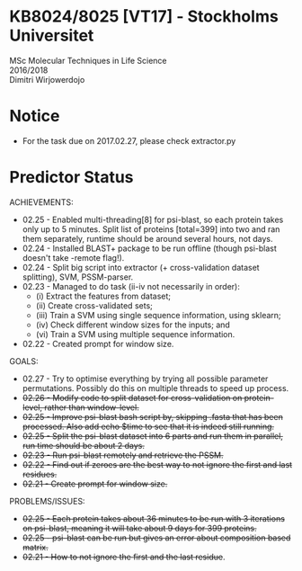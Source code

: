 # KB8024/8025 [VT17] - Stockholms Universitet
MSc Molecular Techniques in Life Science <br>
2016/2018 <br>
Dimitri Wirjowerdojo<br>

# Notice
* For the task due on 2017.02.27, please check extractor.py

# Predictor Status
ACHIEVEMENTS:
* 02.25 - Enabled multi-threading[8] for psi-blast, so each protein takes only up to 5 minutes. Split list of proteins [total=399] into two and ran them separately, runtime should be around several hours, not days.
* 02.24 - Installed BLAST+ package to be run offline (though psi-blast doesn't take -remote flag!).
* 02.24 - Split big script into extractor (+ cross-validation dataset splitting), SVM, PSSM-parser.
* 02.23 - Managed to do task (ii-iv not necessarily in order):
  * (i) Extract the features from dataset;
  * (ii) Create cross-validated sets;
  * (iii) Train a SVM using single sequence information, using sklearn;
  * (iv) Check different window sizes for the inputs; and
  * (vi) Train a SVM using multiple sequence information.
* 02.22 - Created prompt for window size.

GOALS:
* 02.27 - Try to optimise everything by trying all possible parameter permutations. Possibly do this on multiple threads to speed up process.
* ~~02.26 - Modify code to split dataset for cross-validation on protein-level, rather than window-level.~~
* ~~02.25 - Improve psi-blast bash script by, skipping .fasta that has been processed. Also add echo $time to see that it is indeed still running.~~
* ~~02.25 - Split the psi-blast dataset into 6 parts and run them in parallel, run time should be about 2 days.~~
* ~~02.23 - Run psi-blast remotely and retrieve the PSSM.~~
* ~~02.22 - Find out if zeroes are the best way to not ignore the first and last residues.~~
* ~~02.21 - Create prompt for window size.~~

PROBLEMS/ISSUES:
* ~~02.25 - Each protein takes about 36 minutes to be run with 3 iterations on psi-blast, meaning it will take about 9 days for 399 proteins.~~
* ~~02.25 - psi-blast can be run but gives an error about composition based matrix.~~
* ~~02.21 - How to not ignore the first and the last residue~~.

